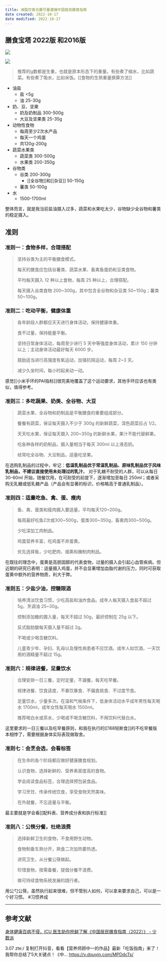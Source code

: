 ```yaml
---
title: 减脂饮食也要尽量遵循中国居民膳食指南
date created: 2022-10-17
date modified: 2022-10-17
---
```


## 膳食宝塔 2022版 和2016版
![](https://img.oldwinter.top/c9n0625b34tfv76jsu0g.jpeg)

![](https://img.oldwinter.top/20221017231031.png)

> 推荐的g数都是生重，也就是原本形态下的重量。有些煮了缩水，比如蔬菜。有些煮了吸水，比如米饭。[[食物的生熟重量换算方法]]

- 油盐
	- 盐 <5g
	- 油 25-30g
- 奶、豆、坚果
	- 奶及奶制品 300-500g
	- 大豆及坚果类 25-35g
- 动物性食物
	- 每周至少2次水产品
	- 每天一个鸡蛋
	- 共120g-200g
- 蔬菜水果类
	- 蔬菜类 300-500g
	- 水果类 200-350g
- 谷物类
	- 谷类 200-300g
		- [[全谷物]]和[[杂豆]] 50-150g
	- 薯类 50-100g
- 水
	- 1500-1700ml

整体而言，就是我当前盐油摄入过多，蔬菜和水果吃太少，谷物缺少全谷物和薯类的稳定摄入。


## 准则

### 准则一：食物多样，合理搭配
> 坚持谷类为主的平衡膳食模式。
> 
> 每天的膳食应包括谷薯类、蔬菜水果、畜禽鱼蛋奶和豆类食物。
> 
> 平均每天摄入 12 种以上食物，每周 25 种以上，合理搭配。
> 
> 每天摄入谷类食物 200~300g，其中包含全谷物和杂豆类 50~150g；薯类 50~100g。


### 准则二：吃动平衡，健康体重
> 各年龄段人群都应天天进行身体活动，保持健康体重。
> 
> 食不过量，保持能量平衡。
> 
> 坚持日常身体活动，每周至少进行 5 天中等强度身体活动，累计 150 分钟以上；主动身体活动最好每天 6000 步。
> 
> 鼓励适当进行高强度有氧运动，加强抗阻运动，每周 2~3 天。
> 
> 减少久坐时间，每小时起来动一动。

感觉[[小米手环的PAI指标]]很完美地覆盖了这个运动要求，其他手环应该也有类似，值得参考。

### 准则三：多吃蔬果、奶类、全谷物、大豆

> 蔬菜水果、全谷物和奶制品是平衡膳食的重要组成部分。
> 
> 餐餐有蔬菜，保证每天摄入不少于 300g 的新鲜蔬菜，深色蔬菜应占 1/2。
> 
> 天天吃水果，保证每天摄入 200~350g 的新鲜水果，果汁不能代替鲜果。
> 
> 吃各种各样的奶制品，摄入量相当于每天 300ml 以上液态奶。
> 
> 经常吃全谷物、大豆制品，适量吃坚果。

在选购乳制品的过程中，牢记：**低温乳制品优于常温乳制品、原味乳制品优于风味乳制品，不建议直接使用未处理过的乳汁**。
对于乳糖不耐受的人群，可以从每日 30-60ml 开始，随餐饮用，在可耐受的前提下，逐渐增加至每日 250ml；或者采购无乳糖或低乳糖产品（产品会有显著的标识，价格略高于普通乳制品）。

### 准则四：适量吃鱼、禽、蛋、瘦肉

> 鱼、禽、蛋类和瘦肉摄入要适量，平均每天120~200g。
> 
> 每周最好吃鱼2次或300~500g，蛋类300~350g，畜禽肉300~500g。
> 
> 少吃深加工肉制品。
> 
> 鸡蛋营养丰富，吃鸡蛋不弃蛋黄。
> 
> 优先选择鱼，少吃肥肉、烟熏和腌制肉制品。

在既往的理念中，蛋黄是高胆固醇的代表食物，过量的摄入会引起心血管疾病。但近期的研究已表明：适量摄入鸡蛋，并不会显著增加血脂代谢的压力，同时可获取蛋黄中额外的营养物质，利大于弊。

### 准则五：少盐少油，控糖限酒

> 培养清淡饮食习惯，少吃高盐和油炸食品。成年人每天摄入食盐不超过 5g，烹调油 25~30g。
> 
> 控制添加糖的摄入量，每天不超过 50g，最好控制在 25g 以下。
> 
> 反式脂肪酸每天摄入量不超过 2g。
> 
> 不喝或少喝含糖饮料。
> 
> 儿童青少年、孕妇、乳母以及慢性病患者不应饮酒。成年人如饮酒，一天饮用的酒精量不超过 15g。

### 准则六：规律进餐，足量饮水

> 合理安排一日三餐，定时定量，不漏餐，每天吃早餐。
> 
> 规律进餐、饮食适度，不暴饮暴食、不偏食挑食、不过度节食。
> 
> 足量饮水，少量多次。在温和气候条件下，低身体活动水平成年男性每天喝水 1700ml，成年女性每天喝水 1500ml。
> 
> 推荐喝白水或茶水，少喝或不喝含糖饮料，不用饮料代替白水。

这里要求的一日三餐以及吃早餐原则，和我在执行的[[168轻断食]]的不吃早餐版本相悖了，需要根据身体实际表现做取舍。

### 准则七：会烹会选，会看标签

> 在生命的各个阶段都应做好健康膳食规划。
> 
> 认识食物，选择新鲜的、营养素密度高的食物。
> 
> 学会阅读食品标签，合理选择预包装食品。
> 
> 学习烹饪、传承传统饮食，享受食物天然美味。
> 
> 在外就餐，不忘适量与平衡。

最主要就是学会看[[配料表、营养成分表和执行标准]]

### 准则八：公筷分餐，杜绝浪费

> 选择新鲜卫生的食物，不食用野生动物。
> 
> 食物制备生熟分开，熟食二次加热要热透。
> 
> 讲究卫生，从分餐公筷做起。
> 
> 珍惜食物，按需备餐，提倡分餐不浪费。
> 
> 做可持续食物系统发展的践行者。

用公勺公筷，虽然执行起来很难，但不管别人如何，可以拿来要求自己，可以是一个好习惯。 #习惯养成 


---

## 参考文献
[身体健康百病不侵，ICU 医生助你抢鲜了解《中国居民膳食指南（2022）》 - 少数派](https://sspai.com/post/72984)

3.07 zte:/ 复制打开抖音，看看【营养师顾中一的作品】最新「吃饭指南」来了！我帮你总结了5大关键点！《中... https://v.douyin.com/MPDdcTs/
